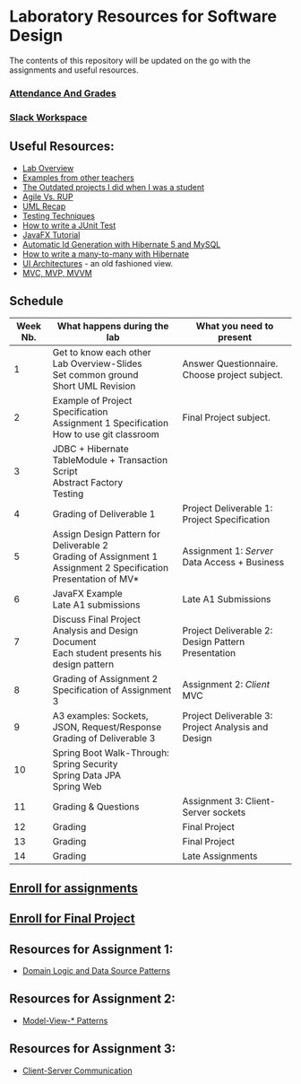 # Laboratory Resources for Software Design

The contents of this repository will be updated on the go with the assignments and useful resources.
###	[Attendance And Grades](https://docs.google.com/spreadsheets/d/1CAo19VhQJ73O2Kpdc98LBW0e9QtG8GMMs29-Z8P3VM4/edit?usp=sharing)

<!-- ### [First Laboratory Questionnaire](https://goo.gl/forms/JiHJC4dPuT0VNUrJ3) -->

### [Slack Workspace](https://utcn-sd-30432.slack.com/messages)

##	Useful Resources:
*	[Lab Overview](https://docs.google.com/presentation/d/1oJOEvyqTztCIUlOVEyByOjyuji_TTT4jVIfeFVMfXFg/edit?usp=sharing)
*	[Examples from other teachers](https://github.com/UTCN-SoftwareDesignLab/LabCodeExamples)
*	[The Outdated projects I did when I was a student](https://github.com/buzea/Software-Design "Mambo Jambo Jibberish")
*	[Agile Vs. RUP](https://www.quora.com/What-are-key-differences-between-agile-and-rup-methodologies)
*	[UML Recap](https://drive.google.com/file/d/1prsQZhEYxRUixXnMkxZsiUDUAdJ8-9ij/view?usp=sharing)
*	[Testing Techniques](https://drive.google.com/open?id=1CBZvPDo31fNXHSWTjsn9rCQwPQHiN8ct)
*	[How to write a JUnit Test](https://www.tutorialspoint.com/junit/junit_writing_tests.htm)
*	[JavaFX Tutorial](https://www.youtube.com/playlist?list=PL6gx4Cwl9DGBzfXLWLSYVy8EbTdpGbUIG)
*	[Automatic Id Generation with Hibernate 5 and MySQL](https://vladmihalcea.com/why-should-not-use-the-auto-jpa-generationtype-with-mysql-and-hibernate/)
*	[How to write a many-to-many with Hibernate](https://vladmihalcea.com/the-best-way-to-use-the-manytomany-annotation-with-jpa-and-hibernate/)
*	[UI Architectures](https://www.martinfowler.com/eaaDev/uiArchs.html) - an old fashioned view.
*	[MVC, MVP, MVVM](https://medium.com/@ankit.sinhal/mvc-mvp-and-mvvm-design-pattern-6e169567bbad)

## Schedule
| Week Nb. 	| What happens during the lab                                                                                        							| What you need to present                           	|
|----------	|-----------------------------------------------------------------------------------------------------------------------------------------------|----------------------------------------------------	|
| 1        	| Get to know each other<br/> Lab Overview-Slides<br/> Set common ground<br/> Short UML Revision      											| Answer Questionnaire. Choose project subject.      	|
| 2        	| Example of Project Specification<br/> Assignment 1 Specification <br/> How to use git classroom<br/>                                   		| Final Project subject.                             	|
| 3        	| JDBC + Hibernate<br/>  TableModule + Transaction Script<br/> Abstract Factory<br/> Testing                               						|                                                    	|
| 4        	| Grading of Deliverable 1<br/>                                               																	| Project Deliverable 1: Project Specification       	|
| 5        	| Assign Design Pattern for Deliverable 2<br/>Grading of Assignment 1<br/>Assignment 2 Specification<br/>Presentation of MV*                 	| Assignment 1: *Server*  Data Access + Business     	|
| 6        	| JavaFX Example<br/> Late A1 submissions<br/> 																			 						| Late A1 Submissions									|
| 7        	| Discuss Final Project Analysis and Design Document<br/>Each student presents his design pattern<br/>                     						| Project Deliverable 2: Design Pattern Presentation 	|
| 8        	| Grading of Assignment 2<br/> Specification of Assignment 3<br/> 												                              	| Assignment 2: *Client* MVC                         	|
| 9        	| A3 examples: Sockets, JSON, Request/Response<br/> Grading of Deliverable 3										            				| Project Deliverable 3: Project Analysis and Design 	|
| 10       	| Spring Boot Walk-Through:<br/> Spring Security <br/> Spring Data JPA<br/> Spring Web															|                                                    	|
| 11       	| Grading & Questions                                                                                                  							| Assignment 3: Client-Server sockets                	|
| 12       	| Grading                                                                                                            							| Final Project                                      	|
| 13       	| Grading                                                                                                            							| Final Project                                      	|
| 14       	| Grading                                                                                                            							| Late Assignments                                   	|


## [Enroll for assignments](https://classroom.github.com/a/xyblG7Ur)
## [Enroll for Final Project](https://classroom.github.com/a/mCMsUmgR)

## Resources for Assignment 1:
*	[Domain Logic and Data Source Patterns](https://docs.google.com/presentation/d/1iOOMN-Tr3VDAUYMSLobgvn2FBubhfRrIuvV9OtxtZcU/edit?usp=sharing)	


## Resources for Assignment 2:
*	[Model-View-* Patterns](https://docs.google.com/presentation/d/1RlRJl_5q7cNeaB6W3HWTmMxhjRbOjWzFFMa99Bej7Bo/edit?usp=sharing)

## Resources for Assignment 3:
*	[Client-Server Communication](https://docs.google.com/presentation/d/1z-JOKzbBTFrf9Kn8-0Z5QWvF-gGhT-0Vwqk10p9GGhY/edit?usp=sharing)
